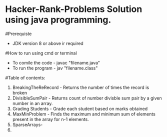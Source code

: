 # Hacker-Rank-Problems Solution using java programming. 

#Prerequiste 
- JDK version 8 or above ir required


#How to run using cmd or terminal
- To comile the code - javac "filename.java"
- To  run the program - jav "filename.class"

#Table of contents:
1. BreakingTheReRecord - Returns the number of times the record is broken
2. DivisibleSumPair - Returns count of number divisble sum pair by a given number in an array.
3. Grading Students - Grade each student based on marks obtained
4. MaxMinProblem - Finds the maximum and minimum sum of elements present in the array for n-1 
		    elements.
5. SparseArrays- 
6.		   
